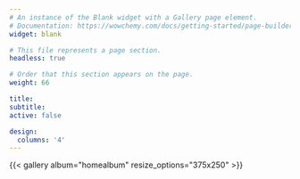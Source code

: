```yaml
---
# An instance of the Blank widget with a Gallery page element.
# Documentation: https://wowchemy.com/docs/getting-started/page-builder/
widget: blank

# This file represents a page section.
headless: true

# Order that this section appears on the page.
weight: 66

title:
subtitle:
active: false

design:
  columns: '4'
---
```


{{< gallery album="homealbum" resize_options="375x250" >}}
